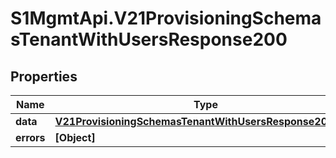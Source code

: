 # S1MgmtApi.V21ProvisioningSchemasTenantWithUsersResponse200

## Properties
Name | Type | Description | Notes
------------ | ------------- | ------------- | -------------
**data** | [**V21ProvisioningSchemasTenantWithUsersResponse200Data**](V21ProvisioningSchemasTenantWithUsersResponse200Data.md) |  | [optional] 
**errors** | **[Object]** | Errors | [optional] 


